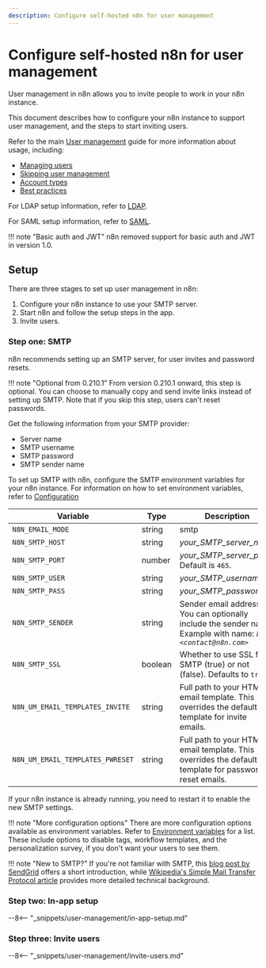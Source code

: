 ```yaml
---
description: Configure self-hosted n8n for user management
---
```


# Configure self-hosted n8n for user management

User management in n8n allows you to invite people to work in your n8n instance. 

This document describes how to configure your n8n instance to support user management, and the steps to start inviting users.

Refer to the main [User management](/user-management/) guide for more information about usage, including:

* [Managing users](/user-management/manage-users/)
* [Skipping user management](/user-management/skip-disable/)
* [Account types](/user-management/account-types/)
* [Best practices](/user-management/best-practices/)

For LDAP setup information, refer to [LDAP](/user-management/ldap/).

For SAML setup information, refer to [SAML](/user-management/saml/).

!!! note "Basic auth and JWT"
	n8n removed support for basic auth and JWT in version 1.0.

## Setup

There are three stages to set up user management in n8n:

1. Configure your n8n instance to use your SMTP server.
2. Start n8n and follow the setup steps in the app.
3. Invite users.

### Step one: SMTP

n8n recommends setting up an SMTP server, for user invites and password resets. 

!!! note "Optional from 0.210.1"
	From version 0.210.1 onward, this step is optional. You can choose to manually copy and send invite links instead of setting up SMTP. Note that if you skip this step, users can't reset passwords.

Get the following information from your SMTP provider:

* Server name
* SMTP username
* SMTP password
* SMTP sender name

To set up SMTP with n8n, configure the SMTP environment variables for your n8n instance. For information on how to set environment variables, refer to [Configuration](/hosting/configuration/)

| Variable | Type | Description | Required? |
| -------- | ---- | ----------- | --------- |
| `N8N_EMAIL_MODE` | string | smtp | Required |
| `N8N_SMTP_HOST` | string | _your_SMTP_server_name_ | Required |
| `N8N_SMTP_PORT` | number | _your_SMTP_server_port_ Default is `465`.| Optional |
| `N8N_SMTP_USER` | string | _your_SMTP_username_ | Required |
| `N8N_SMTP_PASS` | string | _your_SMTP_password_ | Required |
| `N8N_SMTP_SENDER` | string | Sender email address. You can optionally include the sender name. Example with name: _N8N `<contact@n8n.com>`_ | Required |
| `N8N_SMTP_SSL` | boolean | Whether to use SSL for SMTP (true) or not (false). Defaults to `true`. | Optional | 
| `N8N_UM_EMAIL_TEMPLATES_INVITE` | string | Full path to your HTML email template. This overrides the default template for invite emails. | Optional |
| `N8N_UM_EMAIL_TEMPLATES_PWRESET` | string | Full path to your HTML email template. This overrides the default template for password reset emails. | Optional |

If your n8n instance is already running, you need to restart it to enable the new SMTP settings.

!!! note "More configuration options"
    There are more configuration options available as environment variables. Refer to [Environment variables](/hosting/environment-variables/environment-variables/) for a list. These include options to disable tags, workflow templates, and the personalization survey, if you don't want your users to see them.


!!! note "New to SMTP?"
    If you're not familiar with SMTP, this [blog post by SendGrid](https://sendgrid.com/blog/what-is-an-smtp-server/) offers a short introduction, while [Wikipedia's Simple Mail Transfer Protocol article](https://en.wikipedia.org/wiki/Simple_Mail_Transfer_Protocol) provides more detailed technical background.


### Step two: In-app setup

--8<-- "_snippets/user-management/in-app-setup.md"

### Step three: Invite users

--8<-- "_snippets/user-management/invite-users.md"
